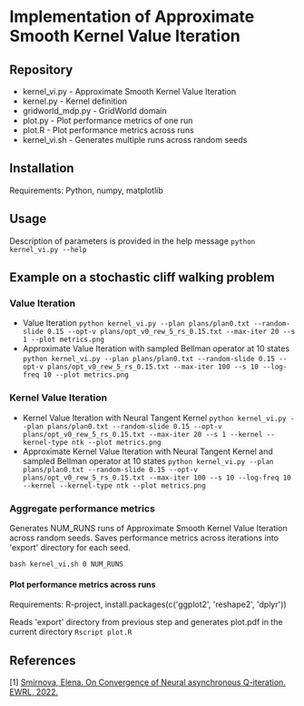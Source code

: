 # Implementation of Approximate Smooth Kernel Value Iteration

## Repository
- kernel_vi.py - Approximate Smooth Kernel Value Iteration
- kernel.py - Kernel definition
- gridworld_mdp.py - GridWorld domain
- plot.py - Plot performance metrics of one run
- plot.R - Plot performance metrics across runs
- kernel_vi.sh - Generates multiple runs across random seeds

## Installation 

Requirements: Python, numpy, matplotlib

## Usage
Description of parameters is provided in the help message
`python kernel_vi.py --help`

## Example on a stochastic cliff walking problem

### Value Iteration
- Value Iteration 
`python kernel_vi.py --plan plans/plan0.txt --random-slide 0.15 --opt-v plans/opt_v0_rew_5_rs_0.15.txt --max-iter 20 --s 1 --plot metrics.png`
- Approximate Value Iteration with sampled Bellman operator at 10 states
`python kernel_vi.py --plan plans/plan0.txt --random-slide 0.15 --opt-v plans/opt_v0_rew_5_rs_0.15.txt --max-iter 100 --s 10 --log-freq 10 --plot metrics.png`

### Kernel Value Iteration
- Kernel Value Iteration with Neural Tangent Kernel
`python kernel_vi.py --plan plans/plan0.txt --random-slide 0.15 --opt-v plans/opt_v0_rew_5_rs_0.15.txt --max-iter 20 --s 1 --kernel --kernel-type ntk --plot metrics.png`
- Approximate Kernel Value Iteration with Neural Tangent Kernel and sampled Bellman operator at 10 states
`python kernel_vi.py --plan plans/plan0.txt --random-slide 0.15 --opt-v plans/opt_v0_rew_5_rs_0.15.txt --max-iter 100 --s 10 --log-freq 10 --kernel --kernel-type ntk --plot metrics.png`

### Aggregate performance metrics
Generates NUM_RUNS runs of Approximate Smooth Kernel Value Iteration across random seeds.
Saves performance metrics across iterations into 'export' directory for each seed.

`bash kernel_vi.sh 0 NUM_RUNS`

#### Plot performance metrics across runs
Requirements: R-project, install.packages(c('ggplot2', 'reshape2', 'dplyr'))

Reads 'export' directory from previous step and generates plot.pdf in the current directory
`Rscript plot.R`

## References
[1] [Smirnova, Elena. On Convergence of Neural asynchronous Q-iteration. EWRL, 2022.](https://ewrl.files.wordpress.com/2022/09/on_convergence_of_neural_asynchronous_q_iteration_final.pdf)
